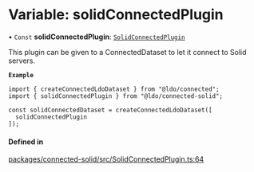 # Variable: solidConnectedPlugin

• `Const` **solidConnectedPlugin**: [`SolidConnectedPlugin`](../interfaces/SolidConnectedPlugin.md)

This plugin can be given to a ConnectedDataset to let it connect to Solid
servers.

**`Example`**

```
import { createConnectedLdoDataset } from "@ldo/connected";
import { solidConnectedPlugin } from "@ldo/connected-solid";

const solidConnectedDataset = createConnectedLdoDataset([
  solidConnectedPlugin
]);
```

#### Defined in

[packages/connected-solid/src/SolidConnectedPlugin.ts:64](https://github.com/o-development/ldo/blob/db87958cb6f858f6cf7340ba5d9536a3a794d587/packages/connected-solid/src/SolidConnectedPlugin.ts#L64)
